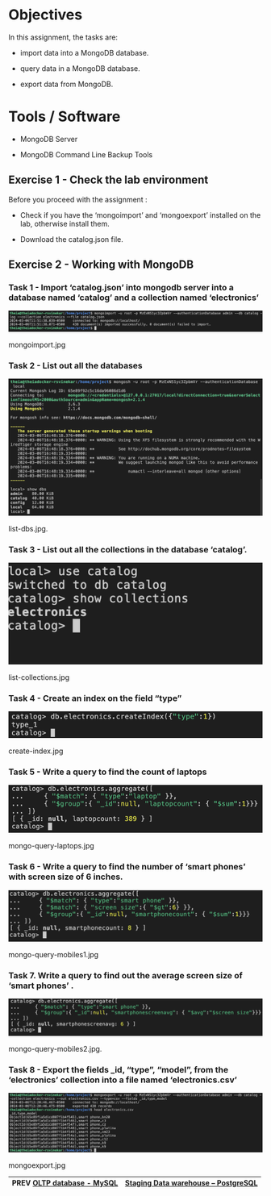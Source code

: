 # Objectives

In this assignment, the tasks are:

-   import data into a MongoDB database.

-   query data in a MongoDB database.

-   export data from MongoDB.

# Tools / Software

-   MongoDB Server

-   MongoDB Command Line Backup Tools

## Exercise 1 - Check the lab environment

Before you proceed with the assignment :

-   Check if you have the ‘mongoimport’ and ‘mongoexport’ installed on the lab, otherwise install them.

-   Download the catalog.json file.

## Exercise 2 - Working with MongoDB

### Task 1 - Import ‘catalog.json’ into mongodb server into a database named ‘catalog’ and a collection named ‘electronics’

![MongoDB Import ‘catalog.json’ into mongodb server](workscreenshots/mongoimport.png)

mongoimport.jpg

### Task 2 - List out all the databases

![MongoDB List out all the databases](workscreenshots/list-dbs.png)

list-dbs.jpg.

### Task 3 - List out all the collections in the database ‘catalog’.

![MongoDB List out all the collections in the database ‘catalog’](workscreenshots/list-collections.png)

list-collections.jpg

### Task 4 - Create an index on the field “type”

![MongoDB Create an index on the field “type”](workscreenshots/create-index.png)

create-index.jpg

### Task 5 - Write a query to find the count of laptops

![MongoDB query to find the count of laptops](workscreenshots/mongo-query-laptops.png)

mongo-query-laptops.jpg

### Task 6 - Write a query to find the number of ‘smart phones’ with screen size of 6 inches.

![MongoDB query to find the number of ‘smart phones’ with screen size of 6 inches.](workscreenshots/mongo-query-mobiles1.png)

mongo-query-mobiles1.jpg

### Task 7. Write a query to find out the average screen size of ‘smart phones’ .

![MongoDB query to find out the average screen size of ‘smart phones’](workscreenshots/mongo-query-mobiles2.png)

mongo-query-mobiles2.jpg.

### Task 8 - Export the fields \_id, “type”, “model”, from the ‘electronics’ collection into a file named ‘electronics.csv’

**![MongoDB Export fields from 'electronics' collection](workscreenshots/mongoexport.png)**

mongoexport.jpg



|  PREV  [OLTP database - MySQL](OLTP.md)  | [Staging Data warehouse – PostgreSQL](datawarehouse.md)
|---|---|

